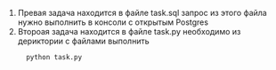1. Превая задача находится в файле task.sql запрос из этого файла нужно выполнить в консоли с открытым Postgres 
2. Второая задача находится в файле task.py необходимо из дериктории с файлами выполнить 
      ```bash
        python task.py
     ```
